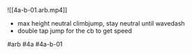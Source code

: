 

![[4a-b-01.arb.mp4]]

* max height neutral climbjump, stay neutral until wavedash
* double tap jump for the cb to get speed

#arb #4a #4a-b-01

